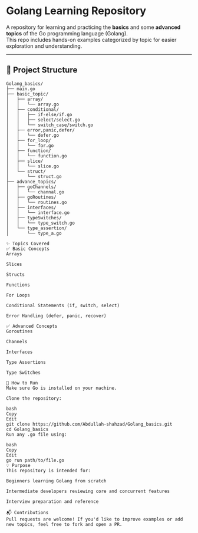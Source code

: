 # Golang Learning Repository

A repository for learning and practicing the **basics** and some **advanced topics** of the Go programming language (Golang).  
This repo includes hands-on examples categorized by topic for easier exploration and understanding.

---

## 📁 Project Structure

```plaintext
Golang_basics/
├── main.go
├── basic_topic/
│   ├── array/
│   │   └── array.go
│   ├── conditional/
│   │   ├── if-else/if.go
│   │   ├── select/select.go
│   │   └── switch_case/switch.go
│   ├── error,panic,defer/
│   │   └── defer.go
│   ├── for_loop/
│   │   └── for.go
│   ├── function/
│   │   └── function.go
│   ├── slice/
│   │   └── slice.go
│   └── struct/
│       └── struct.go
├── advance_topics/
│   ├── goChannels/
│   │   └── channal.go
│   ├── goRoutines/
│   │   └── routines.go
│   ├── interfaces/
│   │   └── interface.go
│   ├── typeSwitches/
│   │   └── type_switch.go
│   └── type_assertion/
│       └── type_a.go

✨ Topics Covered
✅ Basic Concepts
Arrays

Slices

Structs

Functions

For Loops

Conditional Statements (if, switch, select)

Error Handling (defer, panic, recover)

✅ Advanced Concepts
Goroutines

Channels

Interfaces

Type Assertions

Type Switches

📌 How to Run
Make sure Go is installed on your machine.

Clone the repository:

bash
Copy
Edit
git clone https://github.com/Abdullah-shahzad/Golang_basics.git
cd Golang_basics
Run any .go file using:

bash
Copy
Edit
go run path/to/file.go
💡 Purpose
This repository is intended for:

Beginners learning Golang from scratch

Intermediate developers reviewing core and concurrent features

Interview preparation and reference

📬 Contributions
Pull requests are welcome! If you'd like to improve examples or add new topics, feel free to fork and open a PR.
